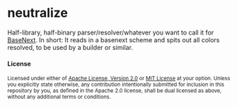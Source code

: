 # neutralize

Half-library, half-binary parser/resolver/whatever you want to call it for
[BaseNext](https://github.com/base16-project/basenext). In short: It reads in a
basenext scheme and spits out all colors resolved, to be used by a builder or
similar.

#### License

<sub>
Licensed under either of <a href="LICENSE-APACHE">Apache License, Version
2.0</a> or <a href="LICENSE-MIT">MIT License</a> at your option.
</sub>

<sub>
Unless you explicitly state otherwise, any contribution intentionally submitted
for inclusion in this repository by you, as defined in the Apache 2.0 license,
shall be dual licensed as above, without any additional terms or conditions.
</sub>
